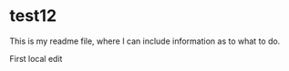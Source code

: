 # test12

This is my readme file, where I can include information as to what to do. 


First local edit